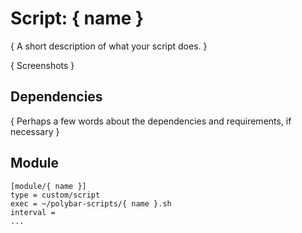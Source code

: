 # Script: { name }

{ A short description of what your script does. }

{ Screenshots }

## Dependencies

{ Perhaps a few words about the dependencies and requirements, if necessary }


## Module

```
[module/{ name }]
type = custom/script
exec = ~/polybar-scripts/{ name }.sh
interval =
...
```
